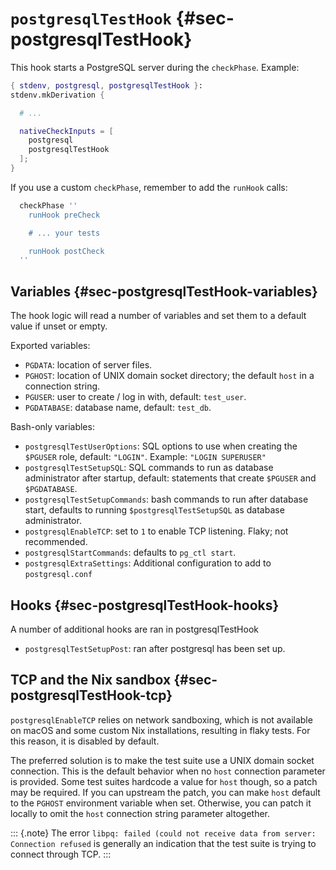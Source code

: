 # `postgresqlTestHook` {#sec-postgresqlTestHook}

This hook starts a PostgreSQL server during the `checkPhase`. Example:

```nix
{ stdenv, postgresql, postgresqlTestHook }:
stdenv.mkDerivation {

  # ...

  nativeCheckInputs = [
    postgresql
    postgresqlTestHook
  ];
}
```

If you use a custom `checkPhase`, remember to add the `runHook` calls:

```nix
  checkPhase ''
    runHook preCheck

    # ... your tests

    runHook postCheck
  ''
```

## Variables {#sec-postgresqlTestHook-variables}

The hook logic will read a number of variables and set them to a default value if unset or empty.

Exported variables:

- `PGDATA`: location of server files.
- `PGHOST`: location of UNIX domain socket directory; the default `host` in a connection string.
- `PGUSER`: user to create / log in with, default: `test_user`.
- `PGDATABASE`: database name, default: `test_db`.

Bash-only variables:

- `postgresqlTestUserOptions`: SQL options to use when creating the `$PGUSER` role, default: `"LOGIN"`. Example: `"LOGIN SUPERUSER"`
- `postgresqlTestSetupSQL`: SQL commands to run as database administrator after startup, default: statements that create `$PGUSER` and `$PGDATABASE`.
- `postgresqlTestSetupCommands`: bash commands to run after database start, defaults to running `$postgresqlTestSetupSQL` as database administrator.
- `postgresqlEnableTCP`: set to `1` to enable TCP listening. Flaky; not recommended.
- `postgresqlStartCommands`: defaults to `pg_ctl start`.
- `postgresqlExtraSettings`: Additional configuration to add to `postgresql.conf`

## Hooks {#sec-postgresqlTestHook-hooks}

A number of additional hooks are ran in postgresqlTestHook

- `postgresqlTestSetupPost`: ran after postgresql has been set up.

## TCP and the Nix sandbox {#sec-postgresqlTestHook-tcp}

`postgresqlEnableTCP` relies on network sandboxing, which is not available on macOS and some custom Nix installations, resulting in flaky tests.
For this reason, it is disabled by default.

The preferred solution is to make the test suite use a UNIX domain socket connection. This is the default behavior when no `host` connection parameter is provided.
Some test suites hardcode a value for `host` though, so a patch may be required. If you can upstream the patch, you can make `host` default to the `PGHOST` environment variable when set. Otherwise, you can patch it locally to omit the `host` connection string parameter altogether.

::: {.note}
The error `libpq: failed (could not receive data from server: Connection refused` is generally an indication that the test suite is trying to connect through TCP.
:::
